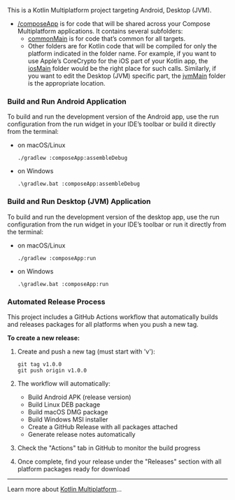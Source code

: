This is a Kotlin Multiplatform project targeting Android, Desktop (JVM).

* [/composeApp](./composeApp/src) is for code that will be shared across your Compose Multiplatform applications.
  It contains several subfolders:
    - [commonMain](./composeApp/src/commonMain/kotlin) is for code that’s common for all targets.
    - Other folders are for Kotlin code that will be compiled for only the platform indicated in the folder name.
      For example, if you want to use Apple’s CoreCrypto for the iOS part of your Kotlin app,
      the [iosMain](./composeApp/src/iosMain/kotlin) folder would be the right place for such calls.
      Similarly, if you want to edit the Desktop (JVM) specific part, the [jvmMain](./composeApp/src/jvmMain/kotlin)
      folder is the appropriate location.

### Build and Run Android Application

To build and run the development version of the Android app, use the run configuration from the run widget
in your IDE’s toolbar or build it directly from the terminal:

- on macOS/Linux
  ```shell
  ./gradlew :composeApp:assembleDebug
  ```
- on Windows
  ```shell
  .\gradlew.bat :composeApp:assembleDebug
  ```

### Build and Run Desktop (JVM) Application

To build and run the development version of the desktop app, use the run configuration from the run widget
in your IDE’s toolbar or run it directly from the terminal:

- on macOS/Linux
  ```shell
  ./gradlew :composeApp:run
  ```
- on Windows
  ```shell
  .\gradlew.bat :composeApp:run
  ```

### Automated Release Process

This project includes a GitHub Actions workflow that automatically builds and releases packages for all platforms when you push a new tag.

**To create a new release:**

1. Create and push a new tag (must start with 'v'):
   ```shell
   git tag v1.0.0
   git push origin v1.0.0
   ```

2. The workflow will automatically:
   - Build Android APK (release version)
   - Build Linux DEB package
   - Build macOS DMG package
   - Build Windows MSI installer
   - Create a GitHub Release with all packages attached
   - Generate release notes automatically

3. Check the "Actions" tab in GitHub to monitor the build progress

4. Once complete, find your release under the "Releases" section with all platform packages ready for download

---

Learn more about [Kotlin Multiplatform](https://www.jetbrains.com/help/kotlin-multiplatform-dev/get-started.html)…